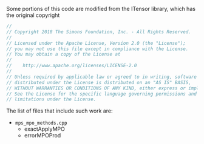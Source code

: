 Some portions of this code are modified from the ITensor library, which has the original copyright

```C++
//
// Copyright 2018 The Simons Foundation, Inc. - All Rights Reserved.
//
// Licensed under the Apache License, Version 2.0 (the "License");
// you may not use this file except in compliance with the License.
// You may obtain a copy of the License at
//
//    http://www.apache.org/licenses/LICENSE-2.0
//
// Unless required by applicable law or agreed to in writing, software
// distributed under the License is distributed on an "AS IS" BASIS,
// WITHOUT WARRANTIES OR CONDITIONS OF ANY KIND, either express or implied.
// See the License for the specific language governing permissions and
// limitations under the License.
```

The list of files that include such work are:
- `mps_mpo_methods.cpp`
  - exactApplyMPO
  - errorMPOProd
